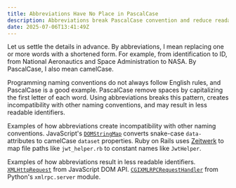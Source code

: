 ```yaml
---
title: Abbreviations Have No Place in PascalCase
description: Abbreviations break PascalCase convention and reduce readability.
date: 2025-07-06T13:41:49Z
---
```


Let us settle the details in advance. By abbreviations, I mean replacing one or more words with a shortened form. For example, from identification to ID, from National Aeronautics and Space Administration to NASA. By PascalCase, I also mean camelCase.

Programming naming conventions do not always follow English rules, and PascalCase is a good example. PascalCase remove spaces by capitalizing the first letter of each word. Using abbreviations breaks this pattern, creates incompatibility with other naming conventions, and may result in less readable identifiers.

Examples of how abbreviations create incompatibility with other naming conventions. JavaScript's [`DOMStringMap`] converts snake-case `data-` attributes to camelCase `dataset` properties. Ruby on Rails uses [Zeitwerk] to map file paths like `jwt_helper.rb` to constant names like `JwtHelper`.

Examples of how abbreviations result in less readable identifiers. [`XMLHttpRequest`] from JavaScript DOM API. [`CGIXMLRPCRequestHandler`] from Python's `xmlrpc.server` module.

<!-- Footnotes -->

[`DOMStringMap`]: https://developer.mozilla.org/en-US/docs/Web/API/HTMLElement/dataset/#name_conversion
[Zeitwerk]: https://github.com/fxn/zeitwerk/blob/v2.7.3/README.md#the-idea-file-paths-match-constant-paths
[`XMLHttpRequest`]: https://developer.mozilla.org/en-US/docs/Web/API/XMLHttpRequest/
[`CGIXMLRPCRequestHandler`]: https://github.com/python/cpython/blob/v3.13.5/Lib/xmlrpc/server.py#L636
